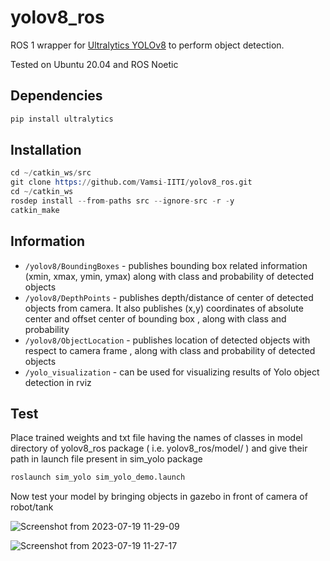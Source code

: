 # yolov8_ros

ROS 1 wrapper for [Ultralytics YOLOv8](https://github.com/ultralytics/ultralytics) to perform object detection.

Tested on Ubuntu 20.04 and ROS Noetic

## Dependencies
```s
pip install ultralytics
```

## Installation
```s
cd ~/catkin_ws/src
git clone https://github.com/Vamsi-IITI/yolov8_ros.git
cd ~/catkin_ws
rosdep install --from-paths src --ignore-src -r -y
catkin_make
```

## Information
* ``` /yolov8/BoundingBoxes ``` - publishes bounding box related information (xmin, xmax, ymin, ymax) along with class and probability of detected objects
* ``` /yolov8/DepthPoints ``` - publishes depth/distance of center of detected objects from camera. It also publishes (x,y) coordinates of absolute center and offset center of bounding box , along with class and probability
* ``` /yolov8/ObjectLocation ``` - publishes location of detected objects with respect to camera frame , along with class and probability of detected objects
* ``` /yolo_visualization ``` - can be used for visualizing results of Yolo object detection in rviz

## Test
Place trained weights and txt file having the names of classes in model directory of yolov8_ros package ( i.e. yolov8_ros/model/ ) and give their path in launch file present in sim_yolo package

```s
roslaunch sim_yolo sim_yolo_demo.launch
```
Now test your model by bringing objects in gazebo in front of camera of robot/tank 

![Screenshot from 2023-07-19 11-29-09](https://github.com/Vamsi-IITI/yolov8_ros/assets/92263050/0cecf59b-d5a3-4c39-9076-9156f25062b9)

![Screenshot from 2023-07-19 11-27-17](https://github.com/Vamsi-IITI/yolov8_ros/assets/92263050/54d7a506-70d9-430a-94be-dd4db889f9f2)

